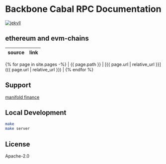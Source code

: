 # Backbone Cabal RPC Documentation

[![jekyll](https://github.com/backbonecabal/omnibus/actions/workflows/jekyll.yml/badge.svg)](https://github.com/backbonecabal/omnibus/actions/workflows/jekyll.yml)

## ethereum and evm-chains

<!-- prettier-ignore-start -->

| source          | link                                                           |
| --------------- | -------------------------------------------------------------- |
{% for page in site.pages -%}
| {{ page.path }} | [{{ page.url | relative_url }}]({{ page.url | relative_url }}) |
{% endfor %}

<!-- prettier-ignore-end -->

## Support

[manifold finance](https://github.com/manifoldfinance)

## Local Development

```sh
make
make server
```

## License 

Apache-2.0
